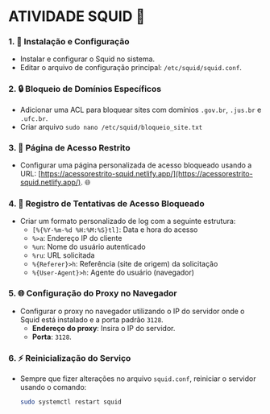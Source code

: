 # ATIVIDADE SQUID 🦑

### 1. 🔧 **Instalação e Configuração**  
   - Instalar e configurar o Squid no sistema.
   - Editar o arquivo de configuração principal: `/etc/squid/squid.conf`. 

### 2. 🔒 **Bloqueio de Domínios Específicos** 
   - Adicionar uma ACL para bloquear sites com domínios `.gov.br`, `.jus.br` e `.ufc.br`.
   - Criar arquivo `sudo nano /etc/squid/bloqueio_site.txt`

### 3. 🚫 **Página de Acesso Restrito**
   - Configurar uma página personalizada de acesso bloqueado usando a URL: [https://acessorestrito-squid.netlify.app/](https://acessorestrito-squid.netlify.app/). 🌐  

### 4. 📝 **Registro de Tentativas de Acesso Bloqueado**  
   - Criar um formato personalizado de log com a seguinte estrutura:  
     - `[%{%Y-%m-%d %H:%M:%S}tl]`: Data e hora do acesso 
     - `%>a`: Endereço IP do cliente
     - `%un`: Nome do usuário autenticado  
     - `%ru`: URL solicitada
     - `%{Referer}>h`: Referência (site de origem) da solicitação
     - `%{User-Agent}>h`: Agente do usuário (navegador)

### 5. 🌐 **Configuração do Proxy no Navegador**   
   - Configurar o proxy no navegador utilizando o IP do servidor onde o Squid está instalado e a porta padrão `3128`.  
     - **Endereço do proxy**: Insira o IP do servidor.
     - **Porta**: `3128`.

### 6. ⚡ **Reinicialização do Serviço**
   - Sempre que fizer alterações no arquivo `squid.conf`, reiniciar o servidor usando o comando:  
     ```bash
     sudo systemctl restart squid
     ```
     
